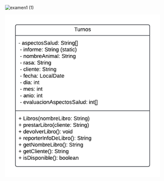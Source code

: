 
![examen1 (1)](https://github.com/user-attachments/assets/a96a41e0-470d-47cd-933f-7a8f292b510a)

![diagrama.png](src%2Fdiagrama.png)